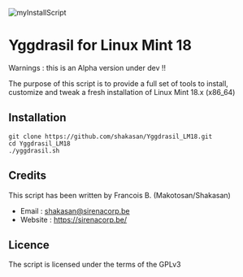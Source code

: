 ![myInstallScript](https://sirenacorp.be/wp-content/uploads/2016/01/logo-1.png)

Yggdrasil for Linux Mint 18
===========================

Warnings : this is an Alpha version under dev !!

The purpose of this script is to provide a full set of tools to install, customize and tweak a fresh installation of Linux Mint 18.x (x86_64)

Installation
------------

```
git clone https://github.com/shakasan/Yggdrasil_LM18.git
cd Yggdrasil_LM18
./yggdrasil.sh
```

Credits
-------

This script has been written by Francois B. (Makotosan/Shakasan)

* Email : shakasan@sirenacorp.be
* Website : https://sirenacorp.be/

Licence
-------

The script is licensed under the terms of the GPLv3
